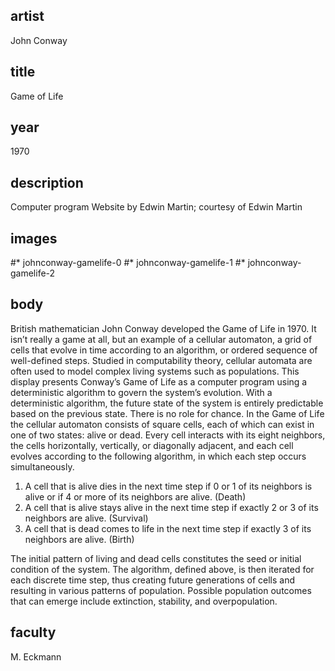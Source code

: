 ## artist 
John Conway 

## title
Game of Life

## year
1970 

## description
Computer program 
Website by Edwin Martin; courtesy of Edwin Martin 

## images
#* johnconway-gamelife-0
#* johnconway-gamelife-1
#* johnconway-gamelife-2


## body
British mathematician John Conway developed the Game of Life in 1970. It isn’t really a game at all, but an example of a cellular automaton, a grid of cells that evolve in time according to an algorithm, or ordered sequence of well-defined steps. Studied in computability theory, cellular automata are often used to model complex living systems such as populations. This display presents Conway’s Game of Life as a computer program using a deterministic algorithm to govern the system’s evolution. With a deterministic algorithm, the future state of the system is entirely predictable based on the previous state. There is no role for chance. In the Game of Life the cellular automaton consists of square cells, each of which can exist in one of two states: alive or dead. Every cell interacts with its eight neighbors, the cells horizontally, vertically, or diagonally adjacent, and each cell evolves according to the following algorithm, in which each step occurs simultaneously.

1. A cell that is alive dies in the next time step if 0 or 1 of its neighbors is alive or if 4 or more of its neighbors are alive. (Death) 
2. A cell that is alive stays alive in the next time step if exactly 2 or 3 of its neighbors are alive. (Survival) 
3. A cell that is dead comes to life in the next time step if exactly 3 of its neighbors are alive. (Birth) 

The initial pattern of living and dead cells constitutes the seed or initial condition of the system. The algorithm, defined above, is then iterated for each discrete time step, thus creating future generations of cells and resulting in various patterns of population. Possible population outcomes that can emerge include extinction, stability, and overpopulation. 

## faculty
M. Eckmann